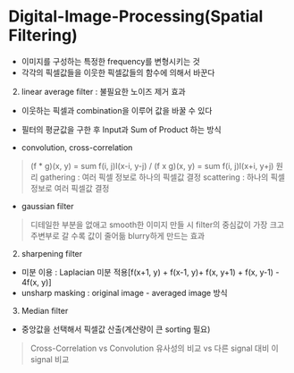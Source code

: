 # Digital-Image-Processing(Spatial Filtering)
 - 이미지를 구성하는 특정한 frequency를 변형시키는 것
 - 각각의 픽셀값들을 이웃한 픽셀값들의 함수에 의해서 바꾼다

2. linear average filter : 불필요한 노이즈 제거 효과
 - 이웃하는 픽셀과 combination을 이루어 값을 바꿀 수 있다
 - 필터의 평균값을 구한 후 Input과 Sum of Product 하는 방식

 - convolution, cross-correlation
>(f * g)(x, y) = sum f(i, j)I(x-i, y-j) / (f x g)(x, y) = sum f(i, j)I(x+i, y+j)
> 원리
>gathering : 여러 픽셀 정보로 하나의 픽셀값 결정
>scattering : 하나의 픽셀 정보로 여러 픽셀값 결정

 - gaussian filter
>디테일한 부분을 없애고 smooth한 이미지 만들 시
>filter의 중심값이 가장 크고 주변부로 갈 수록 값이 줄어듦
>blurry하게 만드는 효과

2. sharpening filter
 - 미분 이용 : Laplacian 미분 적용[f(x+1, y) + f(x-1, y)+ f(x, y+1) + f(x, y-1) - 4f(x, y)]
 - unsharp masking : original image - averaged image 방식
 
3. Median filter
 - 중앙값을 선택해서 픽셀값 산출(계산량이 큰 sorting 필요)

>Cross-Correlation vs Convolution
>유사성의 비교 vs 다른 signal 대비 이 signal 비교







